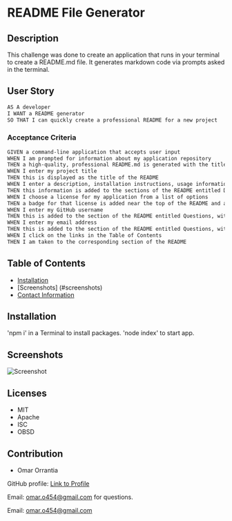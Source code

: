# README File Generator

## Description

This challenge was done to create an application that runs in your terminal to create a README.md file. It generates markdown code via prompts asked in the terminal.

## User Story
```md
AS A developer
I WANT a README generator
SO THAT I can quickly create a professional README for a new project
```

### Acceptance Criteria

```md
GIVEN a command-line application that accepts user input
WHEN I am prompted for information about my application repository
THEN a high-quality, professional README.md is generated with the title of my project and sections entitled Description, Table of Contents, Installation, Usage, License, Contributing, Tests, and Questions
WHEN I enter my project title
THEN this is displayed as the title of the README
WHEN I enter a description, installation instructions, usage information, contribution guidelines, and test instructions
THEN this information is added to the sections of the README entitled Description, Installation, Usage, Contributing, and Tests
WHEN I choose a license for my application from a list of options
THEN a badge for that license is added near the top of the README and a notice is added to the section of the README entitled License that explains which license the application is covered under
WHEN I enter my GitHub username
THEN this is added to the section of the README entitled Questions, with a link to my GitHub profile
WHEN I enter my email address
THEN this is added to the section of the README entitled Questions, with instructions on how to reach me with additional questions
WHEN I click on the links in the Table of Contents
THEN I am taken to the corresponding section of the README
```

## Table of Contents

- [Installation](#installation)
- [Screenshots] (#screenshots)
- [Contact Information](#contactinfo)

## Installation

'npm i' in a Terminal to install packages.
'node index' to start app.

## Screenshots

![Screenshot](./assets/screeno.png)

## Licenses
* MIT  
* Apache  
* ISC  
* OBSD

## Contribution
* Omar Orrantia

GitHub profile: [Link to Profile](https://github.com/omaro454/ReadGen)

Email: omar.o454@gmail.com for questions.

Email: omar.o454@gmail.com